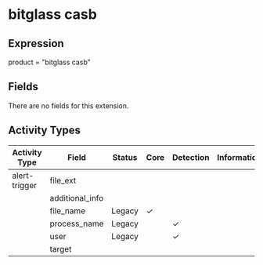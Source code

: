 bitglass casb
=============

Expression
----------

product = "bitglass casb"

Fields
------

There are no fields for this extension.

Activity Types
--------------

| Activity Type | Field           | Status | Core     | Detection | Informational |
| ------------- | --------------- | ------ | -------- | --------- | ------------- |
| alert-trigger | file_ext        |        |          |           |               |
|               | additional_info |        |          |           |               |
|               | file_name       | Legacy | &#10003; |           |               |
|               | process_name    | Legacy |          | &#10003;  |               |
|               | user            | Legacy |          | &#10003;  |               |
|               | target          |        |          |           |               |


